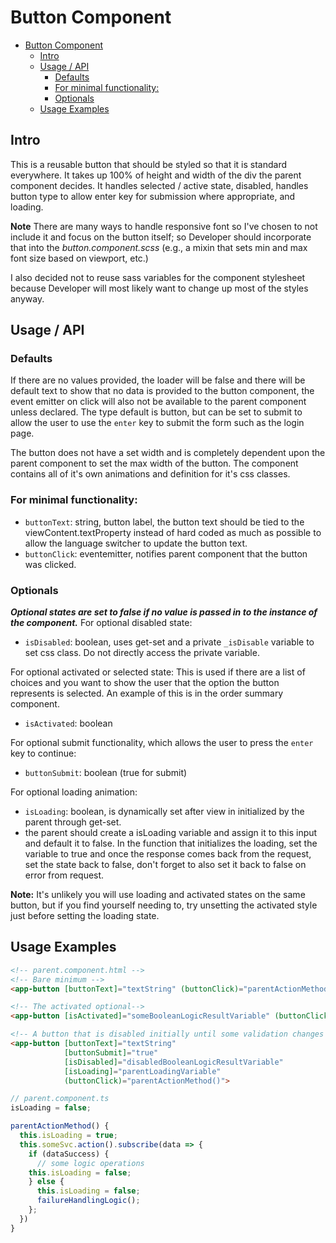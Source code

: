 # Button Component

<!-- TOC -->

- [Button Component](#button-component)
    - [Intro](#intro)
    - [Usage / API](#usage--api)
        - [Defaults](#defaults)
        - [For minimal functionality:](#for-minimal-functionality)
        - [Optionals](#optionals)
    - [Usage Examples](#usage-examples)

<!-- /TOC -->

## Intro

This is a reusable button that should be styled so that it is standard everywhere. It takes up 100% of height and width of the div the parent component decides. It handles selected / active state, disabled, handles button type to allow enter key for submission where appropriate, and loading.

**Note** There are many ways to handle responsive font so I've chosen to not include it and focus on the button itself; so Developer should incorporate that into the _button.component.scss_ (e.g., a mixin that sets min and max font size based on viewport, etc.)

I also decided not to reuse sass variables for the component stylesheet because Developer will most likely want to change up most of the styles anyway.

## Usage / API

### Defaults
If there are no values provided, the loader will be false and there will be default text to show that no data is provided to the button component, the event emitter on click will also not be available to the parent component unless declared. The type default is button, but can be set to submit to allow the user to use the `enter` key to submit the form such as the login page.

The button does not have a set width and is completely dependent upon the parent component to set the max width of the button. The component contains all of it's own animations and definition for it's css classes.

### For minimal functionality:
- `buttonText`: string, button label, the button text should be tied to the viewContent.textProperty instead of hard coded as much as possible to allow the language switcher to update the button text.
- `buttonClick`: eventemitter, notifies parent component that the button was clicked.

### Optionals
***Optional states are set to false if no value is passed in to the instance of the component.*** 
For optional disabled state:
- `isDisabled`: boolean, uses get-set and a private `_isDisable` variable to set css class. Do not directly access the private variable.

For optional activated or selected state:
This is used if there are a list of choices and you want to show the user that the option the button represents is selected. An example of this is in the order summary component.
- `isActivated`: boolean

For optional submit functionality, which allows the user to press the `enter` key to continue:
- `buttonSubmit`: boolean (true for submit)

For optional loading animation:
- `isLoading`: boolean, is dynamically set after view in initialized by the parent through get-set.
- the parent should create a isLoading variable and assign it to this input and default it to false. In the function that initializes the loading, set the variable to true and once the response comes back from the request, set the state back to false, don't forget to also set it back to false on error from request.

**Note:** It's unlikely you will use loading and activated states on the same button, but if you find yourself needing to, try unsetting the activated style just before setting the loading state.

## Usage Examples
```html
<!-- parent.component.html -->
<!-- Bare minimum -->
<app-button [buttonText]="textString" (buttonClick)="parentActionMethod()">

<!-- The activated optional-->
<app-button [isActivated]="someBooleanLogicResultVariable" (buttonClick)="parentActionMethod()">

<!-- A button that is disabled initially until some validation changes the variable and has the loader animation activated -->
<app-button [buttonText]="textString"
            [buttonSubmit]="true"
            [isDisabled]="disabledBooleanLogicResultVariable"
            [isLoading]="parentLoadingVariable"
            (buttonClick)="parentActionMethod()">
```

```js
// parent.component.ts
isLoading = false;

parentActionMethod() {
  this.isLoading = true;
  this.someSvc.action().subscribe(data => {
    if (dataSuccess) {
      // some logic operations
    this.isLoading = false;
    } else {
      this.isLoading = false;
      failureHandlingLogic();
    };
  })
}
```